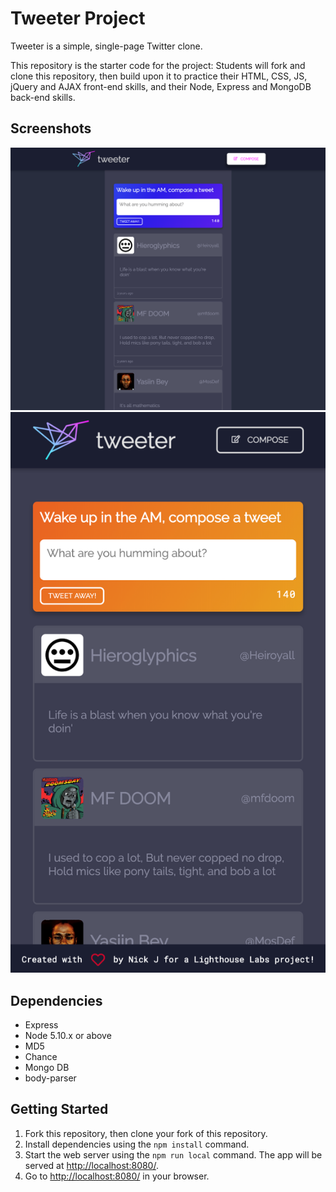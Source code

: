 # Tweeter Project
Tweeter is a simple, single-page Twitter clone.

This repository is the starter code for the project: Students will fork and clone this repository, then build upon it to practice their HTML, CSS, JS, jQuery and AJAX front-end skills, and their Node, Express and MongoDB back-end skills.

## Screenshots
!["Desktop View"](https://github.com/nickjenvey/tweeter/blob/master/public/docs/desktop.png)
!["Mobile View"](https://github.com/nickjenvey/tweeter/blob/master/public/docs/mobile.png)


## Dependencies
- Express
- Node 5.10.x or above
- MD5
- Chance
- Mongo DB
- body-parser

## Getting Started
1. Fork this repository, then clone your fork of this repository.
2. Install dependencies using the `npm install` command.
3. Start the web server using the `npm run local` command. The app will be served at <http://localhost:8080/>.
4. Go to <http://localhost:8080/> in your browser.